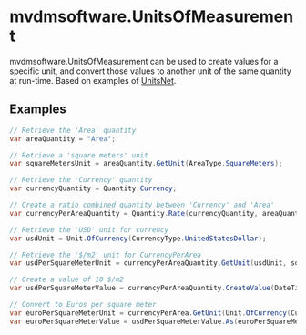 ﻿# mvdmsoftware.UnitsOfMeasurement
mvdmsoftware.UnitsOfMeasurement can be used to create values for a specific unit, and convert those values to another unit of the same quantity at run-time.
Based on examples of [UnitsNet](https://github.com/angularsen/UnitsNet).

## Examples

``` csharp
// Retrieve the 'Area' quantity
var areaQuantity = "Area";

// Retrieve a 'square meters' unit
var squareMetersUnit = areaQuantity.GetUnit(AreaType.SquareMeters);

// Retrieve the 'Currency' quantity
var currencyQuantity = Quantity.Currency;

// Create a ratio combined quantity between 'Currency' and 'Area'
var currencyPerAreaQuantity = Quantity.Rate(currencyQuantity, areaQuantity);

// Retrieve the 'USD' unit for currency
var usdUnit = Unit.OfCurrency(CurrencyType.UnitedStatesDollar);

// Retrieve the '$/m2' unit for CurrencyPerArea
var usdPerSquareMeterUnit = currencyPerAreaQuantity.GetUnit(usdUnit, squareMetersUnit);

// Create a value of 10 $/m2
var usdPerSquareMeterValue = currencyPerAreaQuantity.CreateValue(DateTime.Now, 10, usdPerSquareMeterUnit);

// Convert to Euros per square meter
var euroPerSquareMeterUnit = currencyPerArea.GetUnit(Unit.OfCurrency(CurrencyType.Euro), squareMetersUnit);
var euroPerSquareMeterValue = usdPerSquareMeterValue.As(euroPerSquareMeterUnit);
```